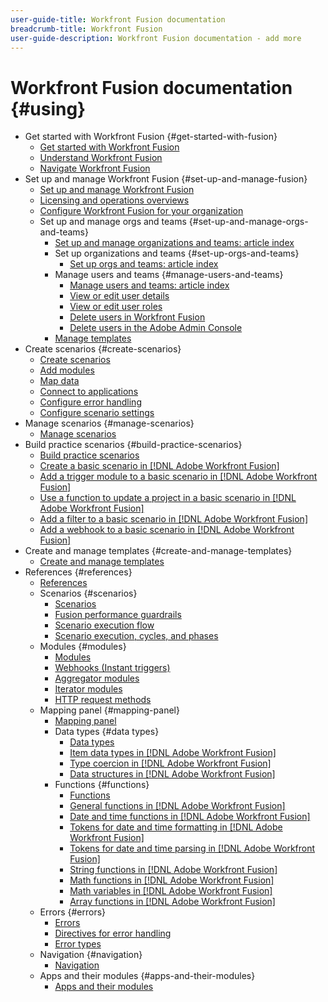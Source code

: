 ```yaml
---
user-guide-title: Workfront Fusion documentation
breadcrumb-title: Workfront Fusion
user-guide-description: Workfront Fusion documentation - add more
---
```


# Workfront Fusion documentation {#using}

* Get started with Workfront Fusion {#get-started-with-fusion}
    * [Get started with Workfront Fusion](/help/workfront-fusion/get-started-with-fusion/get-started-fusion-toc.md)
    * [Understand Workfront Fusion](/help/workfront-fusion/get-started-with-fusion/understand-fusion/understand-fusion-toc.md)
    * [Navigate Workfront Fusion](/help/workfront-fusion/get-started-with-fusion/navigate-fusion/navigate-fusion-toc.md)
* Set up and manage Workfront Fusion {#set-up-and-manage-fusion}
    * [Set up and manage Workfront Fusion](/help/workfront-fusion/set-up-and-manage-workfront-fusion/set-up-and-manage-workfront-fusion-toc.md)
    * [Licensing and operations overviews](/help/workfront-fusion/set-up-and-manage-workfront-fusion/licensing-operations-overview/licensing-operations-overviews.md)
    * [Configure Workfront Fusion for your organization](/help/workfront-fusion/set-up-and-manage-workfront-fusion/configure-fusion-account/configure-fusion-account-toc.md)
    * Set up and manage orgs and teams {#set-up-and-manage-orgs-and-teams}
        * [Set up and manage organizations and teams: article index](/help/workfront-fusion/set-up-and-manage-workfront-fusion/set-up-and-manage-orgs-and-teams/set-up-and-manage-orgs-and-teams.md)
        * Set up organizations and teams {#set-up-orgs-and-teams}
            * [Set up orgs and teams: article index](/help/workfront-fusion/set-up-and-manage-workfront-fusion/set-up-and-manage-orgs-and-teams/set-up-orgs-and-teams/set-up-orgs-and-teams.md)
        * Manage users and teams {#manage-users-and-teams}
            * [Manage users and teams: article index](/help/workfront-fusion/set-up-and-manage-workfront-fusion/set-up-and-manage-orgs-and-teams/manage-users-and-teams/manage-users-and-teams.md)
            * [View or edit user details](/help/workfront-fusion/set-up-and-manage-workfront-fusion/set-up-and-manage-orgs-and-teams/manage-users-and-teams/view-or-edit-user-details.md)
            * [View or edit user roles](/help/workfront-fusion/set-up-and-manage-workfront-fusion/set-up-and-manage-orgs-and-teams/manage-users-and-teams/view-or-edit-user-roles.md)
            * [Delete users in Workfront Fusion](/help/workfront-fusion/set-up-and-manage-workfront-fusion/set-up-and-manage-orgs-and-teams/manage-users-and-teams/delete-users-in-fusion.md)
            * [Delete users in the Adobe Admin Console](/help/workfront-fusion/set-up-and-manage-workfront-fusion/set-up-and-manage-orgs-and-teams/manage-users-and-teams/delete-users-admin-console.md)
        * [Manage templates](/help/workfront-fusion/set-up-and-manage-workfront-fusion/manage-templates/manage-templates-toc.md)
* Create scenarios {#create-scenarios}
    * [Create scenarios](/help/workfront-fusion/create-scenarios/create-scenarios-toc.md)
    * [Add modules](/help/workfront-fusion/create-scenarios/add-modules/add-modules-toc.md)
    * [Map data](/help/workfront-fusion/create-scenarios/map-data/map-data-toc.md)
    * [Connect to applications](/help/workfront-fusion/create-scenarios/connect-to-apps/connect-to-apps-toc.md)
    * [Configure error handling](/help/workfront-fusion/create-scenarios/config-error-handling/config-error-handling-toc.md)
    * [Configure scenario settings](/help/workfront-fusion/create-scenarios/config-scenarios-settings/config-scenario-settings-toc.md)
* Manage scenarios {#manage-scenarios}
    * [Manage scenarios](/help/workfront-fusion/manage-scenarios/manage-scenarios-toc.md)
* Build practice scenarios {#build-practice-scenarios}
    * [Build practice scenarios](/help/workfront-fusion/build-practice-scenarios/build-practice-scenarios-toc.md)
    * [Create a basic scenario in [!DNL Adobe Workfront Fusion]](/help/workfront-fusion/build-practice-scenarios/create-basic-scenario.md)
    * [Add a trigger module to a basic scenario in [!DNL Adobe Workfront Fusion]](/help/workfront-fusion/build-practice-scenarios/add-trigger-to-basic-scenario.md)
    * [Use a function to update a project in a basic scenario in [!DNL Adobe Workfront Fusion]](/help/workfront-fusion/build-practice-scenarios/use-function-to-build-practice-scenario.md)
    * [Add a filter to a basic scenario in [!DNL Adobe Workfront Fusion]](/help/workfront-fusion/build-practice-scenarios/add-filter-basic-scenario.md)
    * [Add a webhook to a basic scenario in [!DNL Adobe Workfront Fusion]](/help/workfront-fusion/build-practice-scenarios/add-a-webhook-to-basic-scenario.md)
* Create and manage templates {#create-and-manage-templates}
    * [Create and manage templates](/help/workfront-fusion/create-and-manage-templates/create-manage-templates-toc.md)
* References {#references}
    * [References](/help/workfront-fusion/references/references-toc.md)
    * Scenarios {#scenarios}
        * [Scenarios](/help/workfront-fusion/references/scenarios/scenarios-toc.md)
        * [Fusion performance guardrails](/help/workfront-fusion/references/scenarios/fusion-performance-guardrails.md)
        * [Scenario execution flow](/help/workfront-fusion/references/scenarios/scenario-execution-flow.md)
        * [Scenario execution, cycles, and phases](/help/workfront-fusion/references/scenarios/scenario-execution-cycles-phases.md)
    * Modules {#modules}
        * [Modules](/help/workfront-fusion/references/modules/modules-toc.md)
        * [Webhooks (Instant triggers)](/help/workfront-fusion/references/modules/webhooks-reference.md)
        * [Aggregator modules](/help/workfront-fusion/references/modules/aggregator-module.md)
        * [Iterator modules](/help/workfront-fusion/references/modules/iterator-module.md)
        * [HTTP request methods](/help/workfront-fusion/references/modules/http-request-methods.md)
    * Mapping panel {#mapping-panel}
        * [Mapping panel](/help/workfront-fusion/references/mapping-panel/mapping-panel-toc.md)
        * Data types {#data types}
            * [Data types](/help/workfront-fusion/references/mapping-panel/data-types/data-types-toc.md)
            * [Item data types in [!DNL Adobe Workfront Fusion]](/help/workfront-fusion/references/mapping-panel/data-types/item-data-types.md)
            * [Type coercion in [!DNL Adobe Workfront Fusion]](/help/workfront-fusion/references/mapping-panel/data-types/type-coercion.md)
            * [Data structures in [!DNL Adobe Workfront Fusion]](/help/workfront-fusion/references/mapping-panel/data-types/data-structures.md)
        * Functions {#functions}
            * [Functions](/help/workfront-fusion/references/mapping-panel/functions/functions-toc.md)
            * [General functions in [!DNL Adobe Workfront Fusion]](/help/workfront-fusion/references/mapping-panel/functions/general-functions.md)
            * [Date and time functions in [!DNL Adobe Workfront Fusion]](/help/workfront-fusion/references/mapping-panel/functions/date-and-time-functions.md)
            * [Tokens for date and time formatting in [!DNL Adobe Workfront Fusion]](/help/workfront-fusion/references/mapping-panel/functions/tokens-for-date-and-time-formatting.md)
            * [Tokens for date and time parsing in [!DNL Adobe Workfront Fusion]](/help/workfront-fusion/references/mapping-panel/functions/tokens-for-date-and-time-parsing.md)
            * [String functions in [!DNL Adobe Workfront Fusion]](/help/workfront-fusion/references/mapping-panel/functions/string-functions.md)
            * [Math functions in [!DNL Adobe Workfront Fusion]](/help/workfront-fusion/references/mapping-panel/functions/math-functions.md)
            * [Math variables in [!DNL Adobe Workfront Fusion]](/help/workfront-fusion/references/mapping-panel/functions/math-variables.md)
            * [Array functions in [!DNL Adobe Workfront Fusion]](/help/workfront-fusion/references/mapping-panel/functions/array-functions.md)
    * Errors {#errors}
        * [Errors](/help/workfront-fusion/references/errors/errors-toc.md)
        * [Directives for error handling](/help/workfront-fusion/references/errors/directives-for-error-handling.md)
        * [Error types](/help/workfront-fusion/references/errors/error-processing.md)
    * Navigation {#navigation}
        * [Navigation](/help/workfront-fusion/references/navigation/navigation-toc.md)
    * Apps and their modules {#apps-and-their-modules}
        * [Apps and their modules](/help/workfront-fusion/references/apps-and-modules/apps-and-modules-toc.md)
